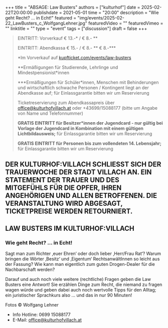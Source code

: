 +++
title = "ABSAGE: Law Busters"
authors = ["kulturhof"]
date = 2025-02-22T20:00:00
publishdate = 2021-05-01
time = "20:00"
description = "Wie geht Recht? ... in Echt!"
featured = "img/events/2025-02-22_LawBusters_c_WolfgangLehner.jpg"
featuredVideo = ""
featuredVimeo = ""
linktitle = ""
type = "event"
tags = ["discussion"]
draft = false
+++

> EINTRITT: Vorverkauf € 13.-\* / € 8.- \*\*
> 
> EINTRITT: Abendkassa € 15.- / € 8.- \*\* € 8.-\*\*\*
>
> \*Im Vorverkauf auf [kupfticket.com/events/law-busters](https://kupfticket.com/events/law-busters)
>
> \*\*Ermäßigungen für Studierende, Lehrlinge und Mindestpensionist\*innen
> 
> \*\*\*Ermäßigungen für Schüler\*innen, Menschen mit Behinderungen und wirtschaftlich schwache Personen / Kontingent liegt an der Abendkasse auf; für Einlassgarantie bitten wir um Reservierung
>
> Ticketreservierung zum Abendkassapreis über office@kulturhofvillach.at oder +43699/15088177 (bitte um Angabe von Name und Telefonnummer)
>
> **GRATIS EINTRITT für Besitzer\*innen der Jugendcard - nur gültig bei Vorlage der Jugendcard in Kombination mit einem gültigen Lichtbildausweis;** für Einlassgarantie bitten wir um Reservierung
>
> **GRATIS EINTRITT für Personen bis zum vollendeten 14. Lebensjahr;** für Einlassgarantie bitten wir um Reservierung

## DER KULTURHOF:VILLACH SCHLIESST SICH DER TRAUERWOCHE DER STADT VILLACH AN. EIN STATEMENT DER TRAUER UND DES MITGEFÜHLS FÜR DIE OPFER, IHREN ANGEHÖRIGEN UND ALLEN BETROFFENEN. DIE VERANSTALTUNG WIRD ABGESAGT, TICKETPREISE WERDEN RETOURNIERT.

## LAW BUSTERS IM KULTURHOF:VILLACH
### Wie geht Recht? ... in Echt!

Sagt man zum Richter ‚euer Ehren‘ oder doch lieber ‚Herr/Frau Rat‘? Warum bringen die Wörter ‚Besitz‘ und ‚Eigentum‘ RechtsanwältInnen so leicht aus der Fassung? Wie kann man eigentlich zum guten Drogen-Dealer für die Nachbarschaft werden?

Darauf und auch noch viele weitere (rechtliche) Fragen geben die Law Busters eine Antwort! Sie erzählen Dinge zum Recht, die niemand zu fragen wagen würde und geben dabei auch noch wertvolle Tipps für den Alltag; ein juristischer Sprachkurs also ... und das in nur 90 Minuten!

Fotos © Wolfgang Lehner


- Info Hotline: 0699 15088177 
- E-Mail: office@kulturhofvillach.at
